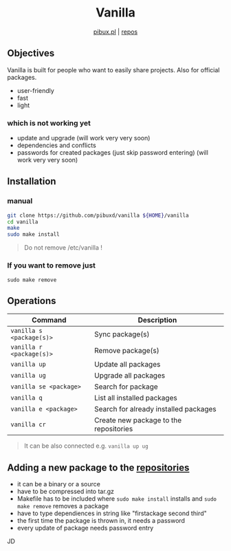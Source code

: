 <div align="center">
<h1>Vanilla</h1>

[pibux.pl](https://pibux.pl) | [repos](https://pibux.pl/repos)
</div>
<div align="center">
</div>

## Objectives
Vanilla is built for people who want to easily share projects. Also for official packages.
+ user-friendly
+ fast
+ light

### which is not working yet
+ update and upgrade (will work very very soon)
+ dependencies and conflicts
+ passwords for created packages (just skip password entering) (will work very very soon)

## Installation
### manual
```sh 
git clone https://github.com/pibuxd/vanilla ${HOME}/vanilla
cd vanilla
make
sudo make install
```
> Do not remove /etc/vanilla !

### If you want to remove just
`sudo make remove`

## Operations

| Command                         | Description                                                                                                                                         |
| ------------------------------- | --------------------------------------------------------------------------------------------------------------------------------------------------- |
| `vanilla s <package(s)>`             | Sync package(s) |
| `vanilla r <package(s)>`                       | Remove package(s)|
| `vanilla up`                       | Update all packages |
| `vanilla ug`          | Upgrade all packages|
| `vanilla se <package>`                | Search for package|
| `vanilla q` | List all installed packages|
| `vanilla e <package>` | Search for already installed packages|
| `vanilla cr` | Create new package to the repositories|
> It can be also connected e.g. `vanilla up ug`
## Adding a new package to the [repositories]("https://pibux.pl/repos")
+ it can be a binary or a source
+ have to be compressed into tar.gz
+ Makefile has to be included where `sudo make install` installs and `sudo make remove` removes a package
+ have to type dependiences in string like "firstackage second third"
+ the first time the package is thrown in, it needs a password
+ every update of package needs password entry

JD